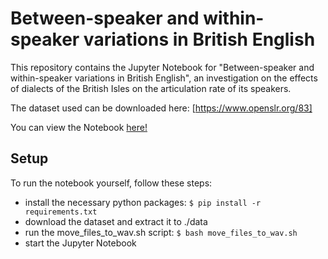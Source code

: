 # Between-speaker and within-speaker variations in British English

This repository contains the Jupyter Notebook for "Between-speaker and within-speaker variations in British English", an investigation on the effects of dialects of the British Isles on the articulation rate of its speakers.

The dataset used can be downloaded here: [https://www.openslr.org/83]

You can view the Notebook [here!](./Notebook.ipynb)

## Setup
To run the notebook yourself, follow these steps:

- install the necessary python packages: ```$ pip install -r requirements.txt```
- download the dataset and extract it to ./data
- run the move_files_to_wav.sh script: ```$ bash move_files_to_wav.sh``` 
- start the Jupyter Notebook
